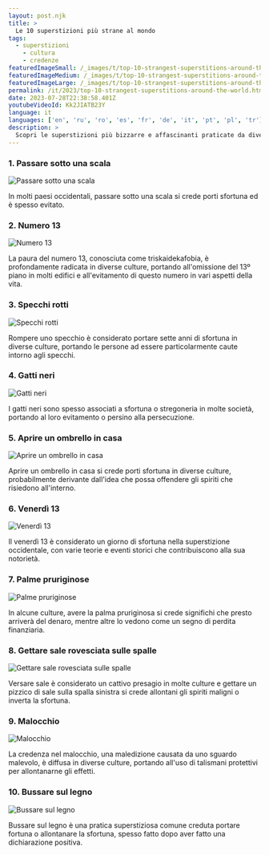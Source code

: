 ```yaml
---
layout: post.njk
title: >
  Le 10 superstizioni più strane al mondo
tags:
  - superstizioni
	- cultura
	- credenze
featuredImageSmall: /_images/t/top-10-strangest-superstitions-around-the-world-cover-it-small.webp
featuredImageMedium: /_images/t/top-10-strangest-superstitions-around-the-world-cover-it-medium.webp
featuredImageLarge: /_images/t/top-10-strangest-superstitions-around-the-world-cover-it-large.webp
permalink: /it/2023/top-10-strangest-superstitions-around-the-world.html
date: 2023-07-28T22:38:58.401Z
youtubeVideoId: Kk2JIATB23Y
language: it
languages: ['en', 'ru', 'ro', 'es', 'fr', 'de', 'it', 'pt', 'pl', 'tr']
description: >
  Scopri le superstizioni più bizzarre e affascinanti praticate da diverse culture in tutto il mondo.
---
```


### 1. Passare sotto una scala

![Passare sotto una scala](/_images/8/89141c945612aedcb601561b995948aa-medium.webp)

In molti paesi occidentali, passare sotto una scala si crede porti sfortuna ed è spesso evitato.

### 2. Numero 13

![Numero 13](/_images/5/57c9a71e71046f9c91bca8269b723123-medium.webp)

La paura del numero 13, conosciuta come triskaidekafobia, è profondamente radicata in diverse culture, portando all'omissione del 13º piano in molti edifici e all'evitamento di questo numero in vari aspetti della vita.

### 3. Specchi rotti

![Specchi rotti](/_images/c/c944eddd91b7b37691749a87f21b44ee-medium.webp)

Rompere uno specchio è considerato portare sette anni di sfortuna in diverse culture, portando le persone ad essere particolarmente caute intorno agli specchi.

### 4. Gatti neri

![Gatti neri](/_images/5/574d1fde4c0bf28743111c61e3c2a909-medium.webp)

I gatti neri sono spesso associati a sfortuna o stregoneria in molte società, portando al loro evitamento o persino alla persecuzione.

### 5. Aprire un ombrello in casa

![Aprire un ombrello in casa](/_images/7/72f4ce78643d6a6d608d3bc4704d8c79-medium.webp)

Aprire un ombrello in casa si crede porti sfortuna in diverse culture, probabilmente derivante dall'idea che possa offendere gli spiriti che risiedono all'interno.

### 6. Venerdì 13

![Venerdì 13](/_images/8/8f3de13d1c822392e992069142a92692-medium.webp)

Il venerdì 13 è considerato un giorno di sfortuna nella superstizione occidentale, con varie teorie e eventi storici che contribuiscono alla sua notorietà.

### 7. Palme pruriginose

![Palme pruriginose](/_images/3/33aba028c6e96059278cd982f120512d-medium.webp)

In alcune culture, avere la palma pruriginosa si crede significhi che presto arriverà del denaro, mentre altre lo vedono come un segno di perdita finanziaria.

### 8. Gettare sale rovesciata sulle spalle

![Gettare sale rovesciata sulle spalle](/_images/3/3c48404cffe123232a1caf7a38f77ee2-medium.webp)

Versare sale è considerato un cattivo presagio in molte culture e gettare un pizzico di sale sulla spalla sinistra si crede allontani gli spiriti maligni o inverta la sfortuna.

### 9. Malocchio

![Malocchio](/_images/d/db533c8d41b185bc48bccc78e6f9a545-medium.webp)

La credenza nel malocchio, una maledizione causata da uno sguardo malevolo, è diffusa in diverse culture, portando all'uso di talismani protettivi per allontanarne gli effetti.

### 10. Bussare sul legno

![Bussare sul legno](/_images/8/848b9ff1ed34b6233a97c554a93d58dd-medium.webp)

Bussare sul legno è una pratica superstiziosa comune creduta portare fortuna o allontanare la sfortuna, spesso fatto dopo aver fatto una dichiarazione positiva.

